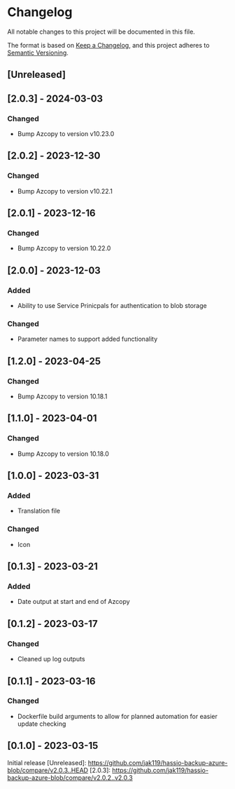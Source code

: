 # Changelog

All notable changes to this project will be documented in this file.

The format is based on [Keep a Changelog](https://keepachangelog.com/en/1.0.0/),
and this project adheres to [Semantic Versioning](https://semver.org/spec/v2.0.0.html).

## [Unreleased]

## [2.0.3] - 2024-03-03
### Changed
- Bump Azcopy to version v10.23.0

## [2.0.2] - 2023-12-30

### Changed

- Bump Azcopy to version v10.22.1

## [2.0.1] - 2023-12-16

### Changed

- Bump Azcopy to version 10.22.0

## [2.0.0] - 2023-12-03

### Added

- Ability to use Service Prinicpals for authentication to blob storage

### Changed

- Parameter names to support added functionality

## [1.2.0] - 2023-04-25

### Changed

- Bump Azcopy to version 10.18.1

## [1.1.0] - 2023-04-01

### Changed

- Bump Azcopy to version 10.18.0

## [1.0.0] - 2023-03-31

### Added

- Translation file

### Changed

- Icon

## [0.1.3] - 2023-03-21

### Added

- Date output at start and end of Azcopy

## [0.1.2] - 2023-03-17

### Changed

- Cleaned up log outputs

## [0.1.1] - 2023-03-16

### Changed

- Dockerfile build arguments to allow for planned automation for easier update checking

## [0.1.0] - 2023-03-15

Initial release
[Unreleased]: https://github.com/jak119/hassio-backup-azure-blob/compare/v2.0.3..HEAD
[2.0.3]: https://github.com/jak119/hassio-backup-azure-blob/compare/v2.0.2..v2.0.3
